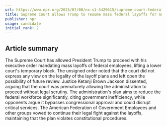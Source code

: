 ```yaml
---
url: https://www.npr.org/2025/07/08/nx-s1-5429615/supreme-court-federal-rifs
title: Supreme Court allows Trump to resume mass federal layoffs for now
publisher: npr
usage: candidate
initial_rank: 2
---
```

## Article summary
The Supreme Court has allowed President Trump to proceed with his executive order mandating mass layoffs of federal employees, lifting a lower court's temporary block. The unsigned order noted that the court did not express any view on the legality of the layoff plans and left open the possibility of future review. Justice Ketanji Brown Jackson dissented, arguing that the court was prematurely allowing the administration to proceed without legal scrutiny. The administration's plan aims to reduce the federal workforce significantly, citing government inefficiency, while opponents argue it bypasses congressional approval and could disrupt critical services. The American Federation of Government Employees and other groups vowed to continue their legal fight against the layoffs, maintaining that the plan violates constitutional procedures.
